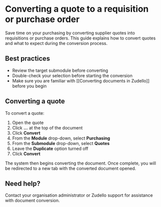 # Converting a quote to a requisition or purchase order

Save time on your purchasing by converting supplier quotes into requisitions or purchase orders. This guide explains how to convert quotes and what to expect during the conversion process.

## Best practices

- Review the target submodule before converting
- Double-check your selection before starting the conversion
- Make sure you are familiar with [[Converting documents in Zudello]] before you begin

## Converting a quote

To convert a quote:

1. Open the quote
2. Click **...** at the top of the document
3. Click **Convert**
4. From the **Module** drop-down, select **Purchasing**
5. From the **Submodule** drop-down, select **Quotes**
6. Leave the **Duplicate** option turned off
7. Click **Convert**

The system then begins converting the document. Once complete, you will be redirected to a new tab with the converted document opened. 

## Need help?

Contact your organisation administrator or Zudello support for assistance with document conversion.